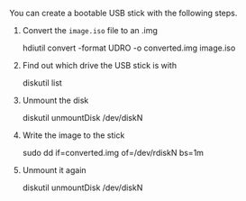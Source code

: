 You can create a bootable USB stick with the following steps.

1. Convert the `image.iso` file to an .img 

	hdiutil convert -format UDRO -o converted.img image.iso

2. Find out which drive the USB stick is with

	diskutil list
	
3. Unmount the disk
	
	diskutil unmountDisk /dev/diskN
	
4. Write the image to the stick

	sudo dd if=converted.img of=/dev/rdiskN bs=1m

5. Unmount it again
	
	diskutil unmountDisk /dev/diskN
